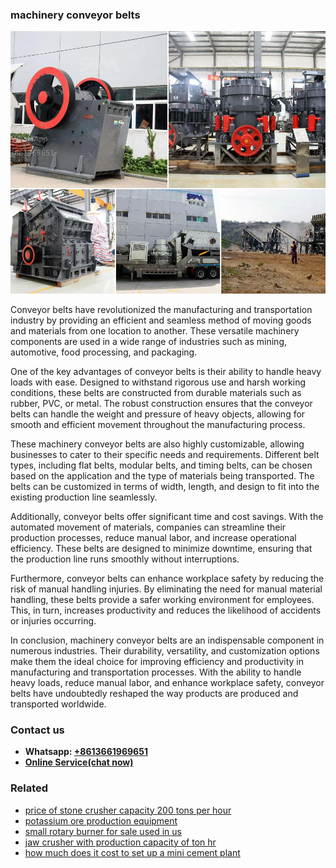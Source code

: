 <h3>machinery conveyor belts</h3><img src='1704856751.jpg' alt=''><p>Conveyor belts have revolutionized the manufacturing and transportation industry by providing an efficient and seamless method of moving goods and materials from one location to another. These versatile machinery components are used in a wide range of industries such as mining, automotive, food processing, and packaging.</p><p>One of the key advantages of conveyor belts is their ability to handle heavy loads with ease. Designed to withstand rigorous use and harsh working conditions, these belts are constructed from durable materials such as rubber, PVC, or metal. The robust construction ensures that the conveyor belts can handle the weight and pressure of heavy objects, allowing for smooth and efficient movement throughout the manufacturing process.</p><p>These machinery conveyor belts are also highly customizable, allowing businesses to cater to their specific needs and requirements. Different belt types, including flat belts, modular belts, and timing belts, can be chosen based on the application and the type of materials being transported. The belts can be customized in terms of width, length, and design to fit into the existing production line seamlessly.</p><p>Additionally, conveyor belts offer significant time and cost savings. With the automated movement of materials, companies can streamline their production processes, reduce manual labor, and increase operational efficiency. These belts are designed to minimize downtime, ensuring that the production line runs smoothly without interruptions.</p><p>Furthermore, conveyor belts can enhance workplace safety by reducing the risk of manual handling injuries. By eliminating the need for manual material handling, these belts provide a safer working environment for employees. This, in turn, increases productivity and reduces the likelihood of accidents or injuries occurring.</p><p>In conclusion, machinery conveyor belts are an indispensable component in numerous industries. Their durability, versatility, and customization options make them the ideal choice for improving efficiency and productivity in manufacturing and transportation processes. With the ability to handle heavy loads, reduce manual labor, and enhance workplace safety, conveyor belts have undoubtedly reshaped the way products are produced and transported worldwide.</p><h3>Contact us</h3><ul><li><strong>Whatsapp:&nbsp;<a href="https://wa.me/8613661969651">+8613661969651</a></strong></li><li><a href="https://swt.shibang-china.com/?git&amp;zhl&amp;machinery conveyor belts"><strong>Online Service(chat now)</strong></a></li></ul><h3>Related</h3><ul><li><a href='price of stone crusher capacity 200 tons per hour.md'>price of stone crusher capacity 200 tons per hour</a></li><li><a href='potassium ore production equipment.md'>potassium ore production equipment</a></li><li><a href='small rotary burner for sale used in us.md'>small rotary burner for sale used in us</a></li><li><a href='jaw crusher with production capacity of ton hr.md'>jaw crusher with production capacity of ton hr</a></li><li><a href='how much does it cost to set up a mini cement plant.md'>how much does it cost to set up a mini cement plant</a></li></ul>